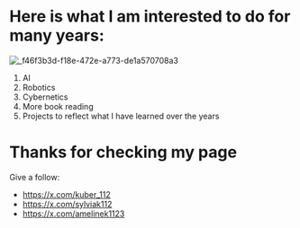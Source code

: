 # Here is what I am interested to do for many years:

![_f46f3b3d-f18e-472e-a773-de1a570708a3](https://github.com/kuber112/kuber112/assets/159603533/44e87a5e-1aea-49c0-b6bd-dd54417ffdc5)


1. AI
2. Robotics
3. Cybernetics
4. More book reading
5. Projects to reflect what I have learned over the years

# Thanks for checking my page

Give a follow:
- https://x.com/kuber_112
- https://x.com/sylviak112
- https://x.com/amelinek1123
